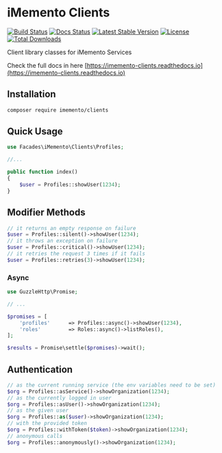# iMemento Clients

[![Build Status](https://github.com/mementohub/clients/workflows/Testing/badge.svg)](https://github.com/mementohub/clients/actions)
[![Docs Status](https://img.shields.io/readthedocs/imemento-clients)](https://imemento-clients.readthedocs.io)
[![Latest Stable Version](https://img.shields.io/packagist/v/imemento/clients)](https://packagist.org/packages/imemento/clients)
[![License](https://img.shields.io/packagist/l/imemento/clients)](https://packagist.org/packages/imemento/clients)
[![Total Downloads](https://img.shields.io/packagist/dt/imemento/clients)](https://packagist.org/packages/imemento/clients)

Client library classes for iMemento Services

Check the full docs in here [https://imemento-clients.readthedocs.io](https://imemento-clients.readthedocs.io)

## Installation

```bash
composer require imemento/clients
```

## Quick Usage

```php
use Facades\iMemento\Clients\Profiles;

//...

public function index()
{
    $user = Profiles::showUser(1234);
}
```


## Modifier Methods

```php
// it returns an empty response on failure
$user = Profiles::silent()->showUser(1234);
// it throws an exception on failure
$user = Profiles::critical()->showUser(1234);
// it retries the request 3 times if it fails
$user = Profiles::retries(3)->showUser(1234);
```

### Async

```php
use GuzzleHttp\Promise;

// ...

$promises = [
    'profiles'      => Profiles::async()->showUser(1234),
    'roles'         => Roles::async()->listRoles(),
];

$results = Promise\settle($promises)->wait();
```

## Authentication

```php
// as the current running service (the env variables need to be set)
$org = Profiles::asService()->showOrganization(1234);
// as the currently logged in user
$org = Profiles::asUser()->showOrganization(1234);
// as the given user
$org = Profiles::as($user)->showOrganization(1234);
// with the provided token
$org = Profiles::withToken($token)->showOrganization(1234);
// anonymous calls
$org = Profiles::anonymously()->showOrganization(1234);
```

